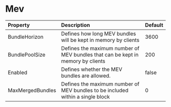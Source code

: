 # Mev



| Property | Description | Default |
| :--- | :--- | :--- |
| BundleHorizon | Defines how long MEV bundles will be kept in memory by clients | 3600 |
| BundlePoolSize | Defines the maximum number of MEV bundles that can be kept in memory by clients | 200 |
| Enabled | Defines whether the MEV bundles are allowed. | false |
| MaxMergedBundles | Defines the maximum number of MEV bundles to be included within a single block | 0 |
